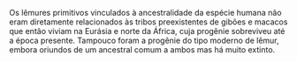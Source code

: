 ﻿Os lêmures primitivos vinculados à ancestralidade da espécie humana não eram diretamente relacionados às tribos preexistentes de gibões e macacos que então viviam na Eurásia e norte da África, cuja progênie sobreviveu até a época presente. Tampouco foram a progênie do tipo moderno de lêmur, embora oriundos de um ancestral comum a ambos mas há muito extinto.